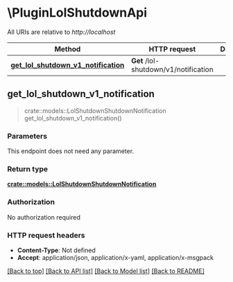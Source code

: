 # \PluginLolShutdownApi

All URIs are relative to *http://localhost*

Method | HTTP request | Description
------------- | ------------- | -------------
[**get_lol_shutdown_v1_notification**](PluginLolShutdownApi.md#get_lol_shutdown_v1_notification) | **Get** /lol-shutdown/v1/notification | 



## get_lol_shutdown_v1_notification

> crate::models::LolShutdownShutdownNotification get_lol_shutdown_v1_notification()


### Parameters

This endpoint does not need any parameter.

### Return type

[**crate::models::LolShutdownShutdownNotification**](LolShutdownShutdownNotification.md)

### Authorization

No authorization required

### HTTP request headers

- **Content-Type**: Not defined
- **Accept**: application/json, application/x-yaml, application/x-msgpack

[[Back to top]](#) [[Back to API list]](../README.md#documentation-for-api-endpoints) [[Back to Model list]](../README.md#documentation-for-models) [[Back to README]](../README.md)

